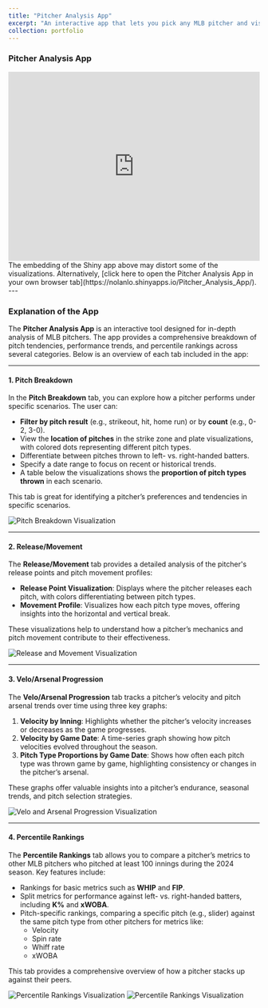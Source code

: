 ```yaml
---
title: "Pitcher Analysis App"
excerpt: "An interactive app that lets you pick any MLB pitcher and visualize their pitch tendencies, location patterns under specific scenarios, progression metrics, and percentile rankings.<br/><img src='/images/Strikezone_Count.png'>"
collection: portfolio
---
```


### Pitcher Analysis App

<div style="position: relative; padding-bottom: 75%; height: 0; overflow: hidden; max-width: 1200px; margin: 0 auto;">
  <iframe src="https://nolanlo.shinyapps.io/Pitcher_Analysis_App/" style="position: absolute; top: 0; left: 0; width: 100%; height: 100%;" frameborder="0"></iframe>
</div>
The embedding of the Shiny app above may distort some of the visualizations. Alternatively, [click here to open the Pitcher Analysis App in your own browser tab](https://nolanlo.shinyapps.io/Pitcher_Analysis_App/).
---

### Explanation of the App

The **Pitcher Analysis App** is an interactive tool designed for in-depth analysis of MLB pitchers. The app provides a comprehensive breakdown of pitch tendencies, performance trends, and percentile rankings across several categories. Below is an overview of each tab included in the app:

---

#### **1. Pitch Breakdown**
In the **Pitch Breakdown** tab, you can explore how a pitcher performs under specific scenarios. The user can:
- **Filter by pitch result** (e.g., strikeout, hit, home run) or by **count** (e.g., 0-2, 3-0).
- View the **location of pitches** in the strike zone and plate visualizations, with colored dots representing different pitch types.
- Differentiate between pitches thrown to left- vs. right-handed batters.
- Specify a date range to focus on recent or historical trends.
- A table below the visualizations shows the **proportion of pitch types thrown** in each scenario.

This tab is great for identifying a pitcher’s preferences and tendencies in specific scenarios.

![Pitch Breakdown Visualization]('/images/Strikezone_Count.png')

---

#### **2. Release/Movement**
The **Release/Movement** tab provides a detailed analysis of the pitcher's release points and pitch movement profiles:
- **Release Point Visualization**: Displays where the pitcher releases each pitch, with colors differentiating between pitch types.
- **Movement Profile**: Visualizes how each pitch type moves, offering insights into the horizontal and vertical break.

These visualizations help to understand how a pitcher’s mechanics and pitch movement contribute to their effectiveness.

![Release and Movement Visualization]('/images/Movement_Matrix.png')

---

#### **3. Velo/Arsenal Progression**
The **Velo/Arsenal Progression** tab tracks a pitcher’s velocity and pitch arsenal trends over time using three key graphs:
1. **Velocity by Inning**: Highlights whether the pitcher’s velocity increases or decreases as the game progresses.
2. **Velocity by Game Date**: A time-series graph showing how pitch velocities evolved throughout the season.
3. **Pitch Type Proportions by Game Date**: Shows how often each pitch type was thrown game by game, highlighting consistency or changes in the pitcher’s arsenal.

These graphs offer valuable insights into a pitcher’s endurance, seasonal trends, and pitch selection strategies.

![Velo and Arsenal Progression Visualization]('/images/Velocity_Graph.png')

---

#### **4. Percentile Rankings**
The **Percentile Rankings** tab allows you to compare a pitcher’s metrics to other MLB pitchers who pitched at least 100 innings during the 2024 season. Key features include:
- Rankings for basic metrics such as **WHIP** and **FIP**.
- Split metrics for performance against left- vs. right-handed batters, including **K%** and **xWOBA**.
- Pitch-specific rankings, comparing a specific pitch (e.g., slider) against the same pitch type from other pitchers for metrics like:
  - Velocity
  - Spin rate
  - Whiff rate
  - xWOBA

This tab provides a comprehensive overview of how a pitcher stacks up against their peers.

![Percentile Rankings Visualization]('/images/Stats_Rankings2.png')
![Percentile Rankings Visualization]('/images/Pitch_Rankings.png')
